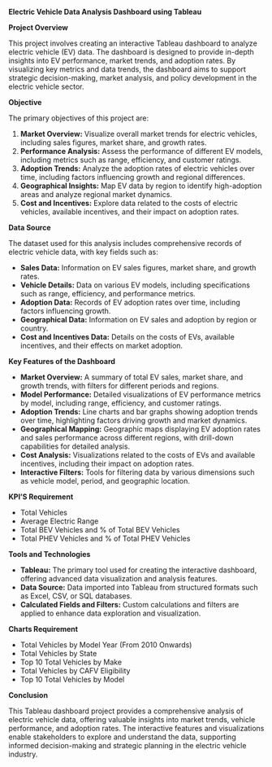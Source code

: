 ﻿**Electric Vehicle Data Analysis Dashboard using Tableau**

**Project Overview**

This project involves creating an interactive Tableau dashboard to analyze electric vehicle (EV) data. The dashboard is designed to provide in-depth insights into EV performance, market trends, and adoption rates. By visualizing key metrics and data trends, the dashboard aims to support strategic decision-making, market analysis, and policy development in the electric vehicle sector.

**Objective**

The primary objectives of this project are:

1. **Market Overview:** Visualize overall market trends for electric vehicles, including sales figures, market share, and growth rates.
1. **Performance Analysis:** Assess the performance of different EV models, including metrics such as range, efficiency, and customer ratings.
1. **Adoption Trends:** Analyze the adoption rates of electric vehicles over time, including factors influencing growth and regional differences.
1. **Geographical Insights:** Map EV data by region to identify high-adoption areas and analyze regional market dynamics.
1. **Cost and Incentives:** Explore data related to the costs of electric vehicles, available incentives, and their impact on adoption rates.

**Data Source**

The dataset used for this analysis includes comprehensive records of electric vehicle data, with key fields such as:

- **Sales Data:** Information on EV sales figures, market share, and growth rates.
- **Vehicle Details:** Data on various EV models, including specifications such as range, efficiency, and performance metrics.
- **Adoption Data:** Records of EV adoption rates over time, including factors influencing growth.
- **Geographical Data:** Information on EV sales and adoption by region or country.
- **Cost and Incentives Data:** Details on the costs of EVs, available incentives, and their effects on market adoption.

**Key Features of the Dashboard**

- **Market Overview:** A summary of total EV sales, market share, and growth trends, with filters for different periods and regions.
- **Model Performance:** Detailed visualizations of EV performance metrics by model, including range, efficiency, and customer ratings.
- **Adoption Trends:** Line charts and bar graphs showing adoption trends over time, highlighting factors driving growth and market dynamics.
- **Geographical Mapping:** Geographic maps displaying EV adoption rates and sales performance across different regions, with drill-down capabilities for detailed analysis.
- **Cost Analysis:** Visualizations related to the costs of EVs and available incentives, including their impact on adoption rates.
- **Interactive Filters:** Tools for filtering data by various dimensions such as vehicle model, period, and geographic location.

**KPI’S Requirement**

- Total Vehicles
- Average Electric Range
- Total BEV Vehicles and % of Total BEV Vehicles
- Total PHEV Vehicles and % of Total PHEV Vehicles

**Tools and Technologies**

- **Tableau:** The primary tool used for creating the interactive dashboard, offering advanced data visualization and analysis features.
- **Data Source:** Data imported into Tableau from structured formats such as Excel, CSV, or SQL databases.
- **Calculated Fields and Filters:** Custom calculations and filters are applied to enhance data exploration and visualization.

**Charts Requirement**

- Total Vehicles by Model Year (From 2010 Onwards)
- Total Vehicles by State
- Top 10 Total Vehicles by Make
- Total Vehicles by CAFV Eligibility
- Top 10 Total Vehicles by Model

**Conclusion**

This Tableau dashboard project provides a comprehensive analysis of electric vehicle data, offering valuable insights into market trends, vehicle performance, and adoption rates. The interactive features and visualizations enable stakeholders to explore and understand the data, supporting informed decision-making and strategic planning in the electric vehicle industry.

